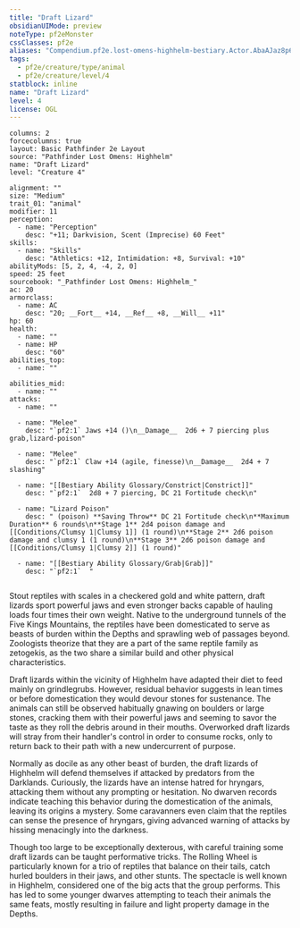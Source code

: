 ```yaml
---
title: "Draft Lizard"
obsidianUIMode: preview
noteType: pf2eMonster
cssClasses: pf2e
aliases: "Compendium.pf2e.lost-omens-highhelm-bestiary.Actor.AbaAJaz8p6sSsaqy" 
tags:
  - pf2e/creature/type/animal
  - pf2e/creature/level/4
statblock: inline
name: "Draft Lizard"
level: 4
license: OGL
---
```


```statblock
columns: 2
forcecolumns: true
layout: Basic Pathfinder 2e Layout
source: "Pathfinder Lost Omens: Highhelm"
name: "Draft Lizard"
level: "Creature 4"

alignment: ""
size: "Medium"
trait_01: "animal"
modifier: 11
perception:
  - name: "Perception"
    desc: "+11; Darkvision, Scent (Imprecise) 60 Feet"
skills:
  - name: "Skills"
    desc: "Athletics: +12, Intimidation: +8, Survival: +10"
abilityMods: [5, 2, 4, -4, 2, 0]
speed: 25 feet
sourcebook: "_Pathfinder Lost Omens: Highhelm_"
ac: 20
armorclass:
  - name: AC
    desc: "20; __Fort__ +14, __Ref__ +8, __Will__ +11"
hp: 60
health:
  - name: ""
  - name: HP
    desc: "60"
abilities_top:
  - name: ""

abilities_mid:
  - name: ""
attacks:
  - name: ""

  - name: "Melee"
    desc: "`pf2:1` Jaws +14 ()\n__Damage__  2d6 + 7 piercing plus grab,lizard-poison"

  - name: "Melee"
    desc: "`pf2:1` Claw +14 (agile, finesse)\n__Damage__  2d4 + 7 slashing"

  - name: "[[Bestiary Ability Glossary/Constrict|Constrict]]"
    desc: "`pf2:1`  2d8 + 7 piercing, DC 21 Fortitude check\n"

  - name: "Lizard Poison"
    desc: " (poison) **Saving Throw** DC 21 Fortitude check\n**Maximum Duration** 6 rounds\n**Stage 1** 2d4 poison damage and [[Conditions/Clumsy 1|Clumsy 1]] (1 round)\n**Stage 2** 2d6 poison damage and clumsy 1 (1 round)\n**Stage 3** 2d6 poison damage and [[Conditions/Clumsy 1|Clumsy 2]] (1 round)"

  - name: "[[Bestiary Ability Glossary/Grab|Grab]]"
    desc: "`pf2:1`  "
 
```



Stout reptiles with scales in a checkered gold and white pattern, draft lizards sport powerful jaws and even stronger backs capable of hauling loads four times their own weight. Native to the underground tunnels of the Five Kings Mountains, the reptiles have been domesticated to serve as beasts of burden within the Depths and sprawling web of passages beyond. Zoologists theorize that they are a part of the same reptile family as zetogekis, as the two share a similar build and other physical characteristics.

Draft lizards within the vicinity of Highhelm have adapted their diet to feed mainly on grindlegrubs. However, residual behavior suggests in lean times or before domestication they would devour stones for sustenance. The animals can still be observed habitually gnawing on boulders or large stones, cracking them with their powerful jaws and seeming to savor the taste as they roll the debris around in their mouths. Overworked draft lizards will stray from their handler's control in order to consume rocks, only to return back to their path with a new undercurrent of purpose.

Normally as docile as any other beast of burden, the draft lizards of Highhelm will defend themselves if attacked by predators from the Darklands. Curiously, the lizards have an intense hatred for hryngars, attacking them without any prompting or hesitation. No dwarven records indicate teaching this behavior during the domestication of the animals, leaving its origins a mystery. Some caravanners even claim that the reptiles can sense the presence of hryngars, giving advanced warning of attacks by hissing menacingly into the darkness.

Though too large to be exceptionally dexterous, with careful training some draft lizards can be taught performative tricks. The Rolling Wheel is particularly known for a trio of reptiles that balance on their tails, catch hurled boulders in their jaws, and other stunts. The spectacle is well known in Highhelm, considered one of the big acts that the group performs. This has led to some younger dwarves attempting to teach their animals the same feats, mostly resulting in failure and light property damage in the Depths.
